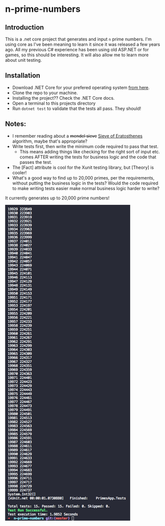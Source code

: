# n-prime-numbers

## Introduction 
This is a .net core project that generates and input `n` prime numbers. I'm using core as I've been meaning to learn it since it was released a few years ago. All my previous C# experience has been using old ASP.NET or for games, so this should be interesting. It will also allow me to learn more about unit testing.

## Installation

 - Download .NET Core for your prefered operating system [from here](https://www.microsoft.com/net/core).
 - Clone the repo to your machine.
 - Installing the project?? Check the .NET Core docs.
 - Open a terminal to this projects directory
 - Run `dotnet test` to validate that the tests all pass. They should!

## Notes:

 - I remember reading about a ~~mendel sieve~~ [Sieve of Eratosthenes](https://en.wikipedia.org/wiki/Sieve_of_Eratosthenes) algorithm, maybe that's appropriate?
 - Write tests first, then write the minimum code required to pass that test.
    - This means adding things like checking for the right sort of input etc. comes AFTER writing the tests for business logic and the code that passes the test.
 - The [Fact] attribute is cool for the Xunit testing library, but [Theory] is cooler!
 - What's a good way to find up to 20,000 primes, per the requirements, without putting the business logic in the tests? Would the code required to make writing tests easier make normal business logic harder to write?

It currently generates up to 20,000 prime numbers! 

![](./20k-numbers.png?raw=true)